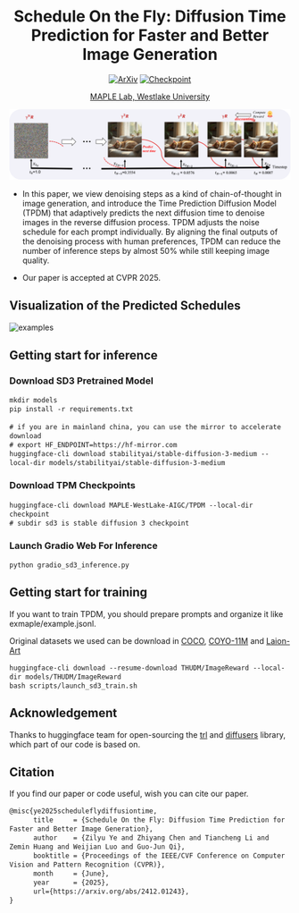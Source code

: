 <div align="center">

<h1>Schedule On the Fly: Diffusion Time Prediction for Faster and Better Image Generation</h1>

<p align="center">
<a href="https://arxiv.org/abs/2412.01243"><img src="https://img.shields.io/badge/arXiv-2412.01243-b31b1b.svg" alt="ArXiv"></a>
<a href="https://huggingface.co/MAPLE-WestLake-AIGC/TPDM"><img src="https://img.shields.io/badge/Checkpoint-Huggingface-yellow" alt="Checkpoint"></a>
</p>

[MAPLE Lab, Westlake University](https://maple.lab.westlake.edu.cn/)

</div>

![denosing process](./assets/denosing.png)

- In this paper, we view denoising steps as a kind of chain-of-thought in image generation, and introduce the Time Prediction Diffusion Model (TPDM) that adaptively predicts the next diffusion time to denoise images in the reverse diffusion process.
TPDM adjusts the noise schedule for each prompt individually. By aligning the final outputs of the denoising process with human preferences, TPDM can reduce the number of inference steps by almost 50% while still keeping image quality.

- Our paper is accepted at CVPR 2025.


## Visualization of the Predicted Schedules
![examples](./assets/examples.png)

## Getting start for inference
### Download SD3 Pretrained Model

```shell
mkdir models
pip install -r requirements.txt

# if you are in mainland china, you can use the mirror to accelerate download
# export HF_ENDPOINT=https://hf-mirror.com
huggingface-cli download stabilityai/stable-diffusion-3-medium --local-dir models/stabilityai/stable-diffusion-3-medium
```

### Download TPM Checkpoints

```shell
huggingface-cli download MAPLE-WestLake-AIGC/TPDM --local-dir checkpoint
# subdir sd3 is stable diffusion 3 checkpoint
```

### Launch Gradio Web For Inference

```shell
python gradio_sd3_inference.py
```

## Getting start for training

If you want to train TPDM, you should prepare prompts and organize it like exmaple/example.jsonl.

Original datasets we used can be download in [COCO](https://cocodataset.org/#home), [COYO-11M](https://huggingface.co/datasets/CaptionEmporium/coyo-hd-11m-llavanext) and [Laion-Art](https://huggingface.co/datasets/laion/laion-art)

```shell
huggingface-cli download --resume-download THUDM/ImageReward --local-dir models/THUDM/ImageReward
bash scripts/launch_sd3_train.sh
```

## Acknowledgement
Thanks to huggingface team for open-sourcing the [trl](https://github.com/huggingface/trl) and [diffusers](https://github.com/huggingface/diffusers) library, which part of our code is based on.

## Citation
If you find our paper or code useful, wish you can cite our paper.
```
@misc{ye2025scheduleflydiffusiontime,
      title     = {Schedule On the Fly: Diffusion Time Prediction for Faster and Better Image Generation}, 
      author    = {Zilyu Ye and Zhiyang Chen and Tiancheng Li and Zemin Huang and Weijian Luo and Guo-Jun Qi},
      booktitle = {Proceedings of the IEEE/CVF Conference on Computer Vision and Pattern Recognition (CVPR)},
      month     = {June},
      year      = {2025},
      url={https://arxiv.org/abs/2412.01243}, 
}
```
